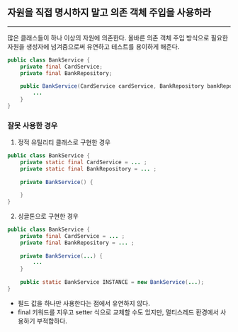 ## 자원을 직접 명시하지 말고 의존 객체 주입을 사용하라
---
많은 클래스들이 하나 이상의 자원에 의존한다.
올바른 의존 객체 주입 방식으로 필요한 자원을 생성자에 넘겨줌으로써 유연하고 테스트를 용이하게 해준다.
```java
public class BankService {
	private final CardService;
    private final BankRepository;
    
    public BankService(CardService cardService, BankRepository bankRepository) {
    	...
    }
}
```

### 잘못 사용한 경우
1. 정적 유틸리티 클래스로 구현한 경우
```java
public class BankService {
	private static final CardService = ... ;
    private static final BankRepository = ... ;
    
    private BankService() {
    
    }
}
```

2. 싱글톤으로 구현한 경우
```java
public class BankService {
	private final CardService = ... ;
    private final BankRepository = ... ;
    
    private BankService(...) {
    	...
    }
    
    public static BankService INSTANCE = new BankService(...);
}
```

- 필드 값을 하나만 사용한다는 점에서 유연하지 않다.
- final 키워드를 지우고 setter 식으로 교체할 수도 있지만, 멀티스레드 환경에서 사용하기 부적합하다.